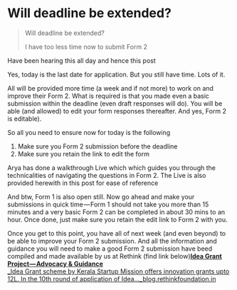 # Will deadline be extended?

> Will deadline be extended? 
>
> I have too less time now to submit Form 2

Have been hearing this all day and hence this post

Yes, today is the last date for application. But you still have time. Lots of it.

All will be provided more time \(a week and if not more\) to work on and improve their Form 2. What is required is that you made even a basic submission within the deadline \(even draft responses will do\). You will be able \(and allowed\) to edit your form responses thereafter. And yes, Form 2 is editable\).

So all you need to ensure now for today is the following

1. Make sure you Form 2 submission before the deadline
2. Make sure you retain the link to edit the form

Arya has done a walkthrough Live which which guides you through the technicalities of navigating the questions in Form 2. The Live is also provided herewith in this post for ease of reference

And btw, Form 1 is also open still. Now go ahead and make your submissions in quick time — Form 1 should not take you more than 15 minutes and a very basic Form 2 can be completed in about 30 mins to an hour. Once done, just make sure you retain the edit link to Form 2 with you.

Once you get to this point, you have all of next week \(and even beyond\) to be able to improve your Form 2 submission. And all the information and guidance you will need to make a good Form 2 submission have beed compiled and made available by us at Rethink \(find link below\)[**Idea Grant Project — Advocacy & Guidance**  
_Idea Grant scheme by Kerala Startup Mission offers innovation grants upto 12L. In the 10th round of application of Idea…_blog.rethinkfoundation.in](https://blog.rethinkfoundation.in/idea-grant-project-guidance-a6757f956e69)

